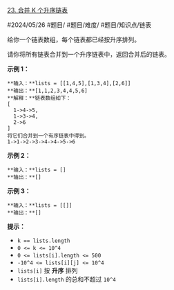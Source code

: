 [23. 合并 K 个升序链表](https://leetcode.cn/problems/merge-k-sorted-lists/)

#2024/05/26 #题目/ #题目/难度/ #题目/知识点/链表 

给你一个链表数组，每个链表都已经按升序排列。

请你将所有链表合并到一个升序链表中，返回合并后的链表。

**示例 1：**
```
**输入：**lists = [[1,4,5],[1,3,4],[2,6]]
**输出：**[1,1,2,3,4,4,5,6]
**解释：**链表数组如下：
[
  1->4->5,
  1->3->4,
  2->6
]
将它们合并到一个有序链表中得到。
1->1->2->3->4->4->5->6
```
**示例 2：**
```
**输入：**lists = []
**输出：**[]
```
**示例 3：**
```
**输入：**lists = [[]]
**输出：**[]
```
**提示：**

- `k == lists.length`
- `0 <= k <= 10^4`
- `0 <= lists[i].length <= 500`
- `-10^4 <= lists[i][j] <= 10^4`
- `lists[i]` 按 **升序** 排列
- `lists[i].length` 的总和不超过 `10^4`